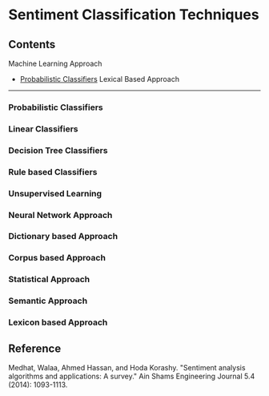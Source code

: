 # Sentiment Classification Techniques

## Contents
Machine Learning Approach
* [Probabilistic Classifiers](#Probabilistic-Classifiers)
Lexical Based Approach

* * *
### Probabilistic Classifiers
### Linear Classifiers
### Decision Tree Classifiers
### Rule based Classifiers
### Unsupervised Learning
### Neural Network Approach
### Dictionary based Approach
### Corpus based Approach
### Statistical Approach
### Semantic Approach
### Lexicon based Approach

## Reference
Medhat, Walaa, Ahmed Hassan, and Hoda Korashy. "Sentiment analysis algorithms and applications: A survey." Ain Shams Engineering Journal 5.4 (2014): 1093-1113.

